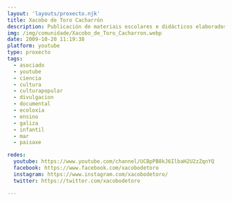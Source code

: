 ```yaml
---
layout: 'layouts/proxecto.njk'
title: Xacobo de Toro Cacharrón
description: Publicación de materiais escolares e didácticos elaborados polo profesor Xacobo de Toro e persoas colaboradoras. Tamén atoparás listas de reprodución para diferentes unidades didácticas de ciencias.
img: /img/comunidade/Xacobo_de_Toro_Cacharron.webp
date: 2009-10-20 11:19:38
platform: youtube
type: proxecto
tags:
  - asociado
  - youtube
  - ciencia
  - cultura
  - culturapopular
  - divulgacion
  - documental
  - ecoloxia
  - ensino
  - galiza
  - infantil
  - mar
  - paisaxe

redes:
  youtube: https://www.youtube.com/channel/UCBpPB8kJ6IlbaH2U2zZqnYQ
  facebook: https://www.facebook.com/xacobodetoro
  instagram: https://www.instagram.com/xacobodetoro/
  twitter: https://twitter.com/xacobodetoro

---
```

